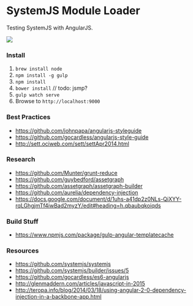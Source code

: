 # SystemJS Module Loader

Testing SystemJS with AngularJS.

![](http://media.giphy.com/media/EldfH1VJdbrwY/giphy.gif)

### Install

1. `brew install node`
2. `npm install -g gulp`
3. `npm install`
4. `bower install` // todo: jsmp?
5. `gulp watch serve`
6. Browse to `http://localhost:9000`


### Best Practices

- https://github.com/johnpapa/angularjs-styleguide
- https://github.com/gocardless/angularjs-style-guide
- http://sett.ociweb.com/sett/settApr2014.html


### Research

- https://github.com/Munter/grunt-reduce
- https://github.com/guybedford/assetgraph
- https://github.com/assetgraph/assetgraph-builder
- https://github.com/aurelia/dependency-injection
- https://docs.google.com/document/d/1uhs-a41dp2z0NLs-QiXYY-rqLGhgjmTf4iwBad2myzY/edit#heading=h.qbaubqkoiqds

### Build Stuff

- https://www.npmjs.com/package/gulp-angular-templatecache

### Resources

- https://github.com/systemjs/systemjs
- https://github.com/systemjs/builder/issues/5
- https://github.com/gocardless/es6-angularjs
- http://glenmaddern.com/articles/javascript-in-2015
- http://teropa.info/blog/2014/03/18/using-angular-2-0-dependency-injection-in-a-backbone-app.html
